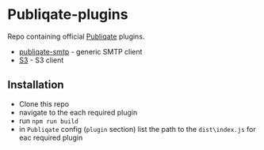 # Publiqate-plugins

Repo containing official [Publiqate](https://github.com/Informatiqal/publiqate) plugins.

- [publiqate-smtp](./plugins/smtp/README.md) - generic SMTP client
- [S3](./plugins/s3/README.md) - S3 client

## Installation

- Clone this repo
- navigate to the each required plugin
- run `npm run build`
- in `Publiqate` config (`plugin` section) list the path to the `dist\index.js` for eac required plugin
